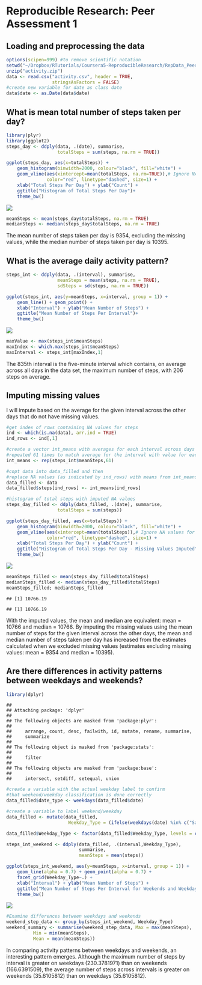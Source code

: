 # Reproducible Research: Peer Assessment 1

## Loading and preprocessing the data


```r
options(scipen=999) #to remove scientific notation
setwd("~/Dropbox/RTutorials/Coursera5-ReproducibleResearch/RepData_PeerAssessment1")
unzip("activity.zip")
data <- read.csv("activity.csv", header = TRUE,
                 stringsAsFactors = FALSE)
#create new variable for date as class date
data$date <- as.Date(data$date)
```

## What is mean total number of steps taken per day?


```r
library(plyr)
library(ggplot2)
steps_day <- ddply(data, .(date), summarise,
                   totalSteps = sum(steps, na.rm = TRUE))

ggplot(steps_day, aes(x=totalSteps)) + 
    geom_histogram(binwidth=2000, colour="black", fill="white") +
    geom_vline(aes(xintercept=mean(totalSteps, na.rm=TRUE)),# Ignore NA values for mean
               color="red", linetype="dashed", size=1) +
    xlab("Total Steps Per Day") + ylab("Count") +
    ggtitle("Histogram of Total Steps Per Day")+
    theme_bw()
```

![](PA1_template_files/figure-html/part_1-1.png) 

```r
meanSteps <- mean(steps_day$totalSteps, na.rm = TRUE)
medianSteps <- median(steps_day$totalSteps, na.rm = TRUE)
```

The mean number of steps taken per day is 9354, excluding the missing values, while the median number of steps taken per day is 10395.


## What is the average daily activity pattern?


```r
steps_int <- ddply(data, .(interval), summarise,
                   meanSteps = mean(steps, na.rm = TRUE),
                   sdSteps = sd(steps, na.rm = TRUE))

ggplot(steps_int, aes(y=meanSteps, x=interval, group = 1)) + 
    geom_line() + geom_point() +
    xlab("Interval") + ylab("Mean Number of Steps") +
    ggtitle("Mean Number of Steps Per Interval")+
    theme_bw()
```

![](PA1_template_files/figure-html/part_2-1.png) 

```r
maxValue <- max(steps_int$meanSteps)
maxIndex <- which.max(steps_int$meanSteps)
maxInterval <- steps_int[maxIndex,1]
```

The 835th interval is the five-minute interval which contains, on average across all days in the data set, the maximum number of steps, with 206 steps on average.

## Imputing missing values

I will impute based on the average for the given interval across the other days that do not have missing values.


```r
#get index of rows containing NA values for steps
ind <- which(is.na(data), arr.ind = TRUE)
ind_rows <- ind[,1]

#create a vector int_means with averages for each interval across days
#repeated 61 times to match average for the interval with value for each day
int_means <- rep(steps_int$meanSteps,61)

#copt data into data_filled and then
#replace NA values (as indicated by ind_rows) with means from int_means
data_filled <- data
data_filled$steps[ind_rows] <- int_means[ind_rows]

#histogram of total steps with imputed NA values
steps_day_filled <- ddply(data_filled, .(date), summarise,
                   totalSteps = sum(steps))

ggplot(steps_day_filled, aes(x=totalSteps)) + 
    geom_histogram(binwidth=2000, colour="black", fill="white") +
    geom_vline(aes(xintercept=mean(totalSteps)),# Ignore NA values for mean
               color="red", linetype="dashed", size=1) +
    xlab("Total Steps Per Day") + ylab("Count") +
    ggtitle("Histogram of Total Steps Per Day - Missing Values Imputed")+
    theme_bw()
```

![](PA1_template_files/figure-html/part_3-1.png) 

```r
meanSteps_filled <- mean(steps_day_filled$totalSteps)
medianSteps_filled <- median(steps_day_filled$totalSteps)
meanSteps_filled; medianSteps_filled
```

```
## [1] 10766.19
```

```
## [1] 10766.19
```

With the imputed values, the mean and median are equivalent: mean = 10766 and median = 10766. By imputing the missing values using the mean number of steps for the given interval across the other days, the mean and median number of steps taken per day has increased from the estimates calculated when we excluded missing values (estimates excluding missing values: mean = 9354 and median = 10395).

## Are there differences in activity patterns between weekdays and weekends?


```r
library(dplyr)
```

```
## 
## Attaching package: 'dplyr'
## 
## The following objects are masked from 'package:plyr':
## 
##     arrange, count, desc, failwith, id, mutate, rename, summarise,
##     summarize
## 
## The following object is masked from 'package:stats':
## 
##     filter
## 
## The following objects are masked from 'package:base':
## 
##     intersect, setdiff, setequal, union
```

```r
#create a variable with the actual weekday label to confirm 
#that weekend/weekday classification is done correctly
data_filled$date_type <- weekdays(data_filled$date)

#create a variable to label weekend/weekday
data_filled <- mutate(data_filled, 
                       Weekday_Type = (ifelse(weekdays(date) %in% c("Saturday", "Sunday"), "Weekend", "Weekday")))

data_filled$Weekday_Type <- factor(data_filled$Weekday_Type, levels = c("Weekend", "Weekday"))

steps_int_weekend <- ddply(data_filled, .(interval,Weekday_Type), 
                           summarise,
                           meanSteps = mean(steps))

ggplot(steps_int_weekend, aes(y=meanSteps, x=interval, group = 1)) + 
    geom_line(alpha = 0.7) + geom_point(alpha = 0.7) +
    facet_grid(Weekday_Type~.) +
    xlab("Interval") + ylab("Mean Number of Steps") +
    ggtitle("Mean Number of Steps Per Interval for Weekends and Weekdays")+
    theme_bw()
```

![](PA1_template_files/figure-html/part_4-1.png) 

```r
#Examine differences between weekdays and weekends
weekend_step_data <- group_by(steps_int_weekend, Weekday_Type)
weekend_summary <- summarise(weekend_step_data, Max = max(meanSteps), 
          Min = min(meanSteps), 
          Mean = mean(meanSteps))
```

In comparing activity patterns between weekdays and weekends, an interesting pattern emerges. Although the maximum number of steps by interval is greater on weekdays (230.3781971) than on weekends (166.6391509), the average number of steps across intervals is greater on weekends (35.6105812) than on weekdays (35.6105812).

